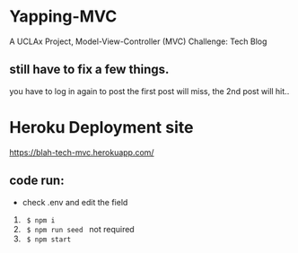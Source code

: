 # Yapping-MVC
A UCLAx Project, Model-View-Controller (MVC) Challenge: Tech Blog

## still have to fix a few things.
you have to log in again to post the first post will miss, the 2nd post will hit.. 

# Heroku Deployment site
https://blah-tech-mvc.herokuapp.com/

## code run:
- check .env and edit the field
1) <code> $ npm i </code>
2) <code> $ npm run seed </code> not required
3) <code> $ npm start </code> 
